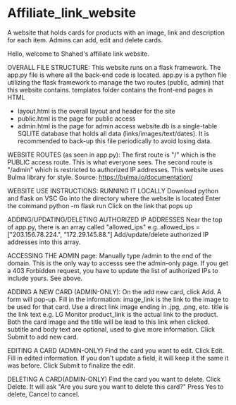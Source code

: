 # Affiliate_link_website
A website that holds cards for products with an image, link and description for each item. Admins can add, edit and delete cards.

Hello, welcome to Shahed's affiliate link website.

OVERALL FILE STRUCTURE:
This website runs on a flask framework. The app.py file is where all the back-end code is located.
app.py is a python file utilizing the flask framework to manage the two routes (public, admin) that this website contains.
templates folder contains the front-end pages in HTML
  - layout.html is the overall layout and header for the site
  - public.html is the page for public access
  - admin.html is the page for admin access
website.db is a single-table SQLITE database that holds all data (links/images/text/dates). It is recommended to back-up this file periodically to avoid losing data. 

WEBSITE ROUTES (as seen in app.py):
The first route is "/" which is the PUBLIC access route. This is what everyone sees.
The second route is "/admin" which is restricted to authorized IP addresses.
This website uses Bulma library for style. Source: https://bulma.io/documentation/

WEBSITE USE INSTRUCTIONS:
RUNNING IT LOCALLY
Download python and flask on VSC
Go into the directory where the website is located
Enter the command python -m flask run
Click on the link that pops up

ADDING/UPDATING/DELETING AUTHORIZED IP ADDRESSES
Near the top of app.py, there is an array called "allowed_ips" e.g. allowed_ips = ["203.156.78.224.", "172.29.145.88."]
Add/update/delete authorized IP addresses into this array.

ACCESSING THE ADMIN page:
Manually type /admin to the end of the domain. This is the only way to accesss see the admin-only page.
If you get a 403 Forbidden request, you have to update the list of authorized IPs to include yours. See above.

ADDING A NEW CARD (ADMIN-ONLY):
On the add new card, click Add.
A form will pop-up. Fill in the information:
image_link is the link to the image to be used for that card. Use a direct link image ending in .jpg, .png, etc.
title is the link text e.g. LG Monitor 
product_link is the actual link to the product. Both the card image and the title will be lead to this link when clicked.
subtitle and body text are optional, used to give more information.
Click Submit to add new card.

EDITING A CARD (ADMIN-ONLY)
Find the card you want to edit. Click Edit.
Fill in edited information. If you don't update a field, it will keep it the same it was before.
Click Submit to finalize the edit.

DELETING A CARD(ADMIN-ONLY)
Find the card you want to delete. Click Delete.
It will ask "Are you sure you want to delete this card?" Press Yes to delete, Cancel to cancel.






